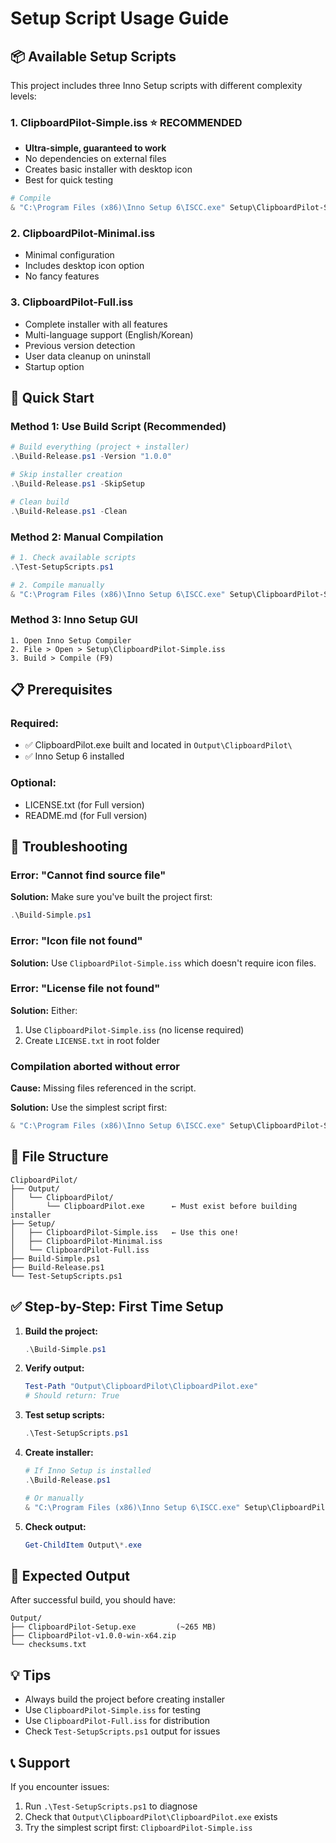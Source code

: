 # Setup Script Usage Guide

## 📦 Available Setup Scripts

This project includes three Inno Setup scripts with different complexity levels:

### 1. ClipboardPilot-Simple.iss ⭐ **RECOMMENDED**
- **Ultra-simple, guaranteed to work**
- No dependencies on external files
- Creates basic installer with desktop icon
- Best for quick testing

```powershell
# Compile
& "C:\Program Files (x86)\Inno Setup 6\ISCC.exe" Setup\ClipboardPilot-Simple.iss
```

### 2. ClipboardPilot-Minimal.iss
- Minimal configuration
- Includes desktop icon option
- No fancy features

### 3. ClipboardPilot-Full.iss
- Complete installer with all features
- Multi-language support (English/Korean)
- Previous version detection
- User data cleanup on uninstall
- Startup option

## 🚀 Quick Start

### Method 1: Use Build Script (Recommended)

```powershell
# Build everything (project + installer)
.\Build-Release.ps1 -Version "1.0.0"

# Skip installer creation
.\Build-Release.ps1 -SkipSetup

# Clean build
.\Build-Release.ps1 -Clean
```

### Method 2: Manual Compilation

```powershell
# 1. Check available scripts
.\Test-SetupScripts.ps1

# 2. Compile manually
& "C:\Program Files (x86)\Inno Setup 6\ISCC.exe" Setup\ClipboardPilot-Simple.iss
```

### Method 3: Inno Setup GUI

```
1. Open Inno Setup Compiler
2. File > Open > Setup\ClipboardPilot-Simple.iss
3. Build > Compile (F9)
```

## 📋 Prerequisites

### Required:
- ✅ ClipboardPilot.exe built and located in `Output\ClipboardPilot\`
- ✅ Inno Setup 6 installed

### Optional:
- LICENSE.txt (for Full version)
- README.md (for Full version)

## 🔧 Troubleshooting

### Error: "Cannot find source file"

**Solution:** Make sure you've built the project first:
```powershell
.\Build-Simple.ps1
```

### Error: "Icon file not found"

**Solution:** Use `ClipboardPilot-Simple.iss` which doesn't require icon files.

### Error: "License file not found"

**Solution:** Either:
1. Use `ClipboardPilot-Simple.iss` (no license required)
2. Create `LICENSE.txt` in root folder

### Compilation aborted without error

**Cause:** Missing files referenced in the script.

**Solution:** Use the simplest script first:
```powershell
& "C:\Program Files (x86)\Inno Setup 6\ISCC.exe" Setup\ClipboardPilot-Simple.iss
```

## 📁 File Structure

```
ClipboardPilot/
├── Output/
│   └── ClipboardPilot/
│       └── ClipboardPilot.exe      ← Must exist before building installer
├── Setup/
│   ├── ClipboardPilot-Simple.iss   ← Use this one!
│   ├── ClipboardPilot-Minimal.iss
│   └── ClipboardPilot-Full.iss
├── Build-Simple.ps1
├── Build-Release.ps1
└── Test-SetupScripts.ps1
```

## ✅ Step-by-Step: First Time Setup

1. **Build the project:**
   ```powershell
   .\Build-Simple.ps1
   ```

2. **Verify output:**
   ```powershell
   Test-Path "Output\ClipboardPilot\ClipboardPilot.exe"
   # Should return: True
   ```

3. **Test setup scripts:**
   ```powershell
   .\Test-SetupScripts.ps1
   ```

4. **Create installer:**
   ```powershell
   # If Inno Setup is installed
   .\Build-Release.ps1
   
   # Or manually
   & "C:\Program Files (x86)\Inno Setup 6\ISCC.exe" Setup\ClipboardPilot-Simple.iss
   ```

5. **Check output:**
   ```powershell
   Get-ChildItem Output\*.exe
   ```

## 🎯 Expected Output

After successful build, you should have:

```
Output/
├── ClipboardPilot-Setup.exe         (~265 MB)
├── ClipboardPilot-v1.0.0-win-x64.zip
└── checksums.txt
```

## 💡 Tips

- Always build the project before creating installer
- Use `ClipboardPilot-Simple.iss` for testing
- Use `ClipboardPilot-Full.iss` for distribution
- Check `Test-SetupScripts.ps1` output for issues

## 📞 Support

If you encounter issues:
1. Run `.\Test-SetupScripts.ps1` to diagnose
2. Check that `Output\ClipboardPilot\ClipboardPilot.exe` exists
3. Try the simplest script first: `ClipboardPilot-Simple.iss`
